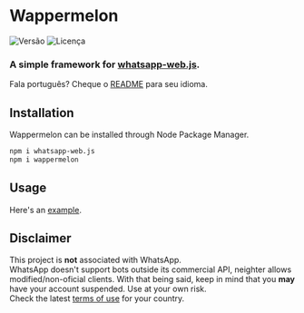 # Wappermelon

![Versão](https://img.shields.io/npm/v/wappermelon?style=flat-square)
![Licença](https://img.shields.io/github/license/wictornogueira/wappermelon?style=flat-square)

### A simple framework for [whatsapp-web.js](https://github.com/pedroslopez/whatsapp-web.js/).  
Fala português? Cheque o [README](README_PT.md) para seu idioma.
## Installation

Wappermelon can be installed through Node Package Manager.

```bash
npm i whatsapp-web.js
npm i wappermelon
```

## Usage

Here's an [example](https://github.com/wictornogueira/wappermelon/tree/main/example).

## Disclaimer

This project is **not** associated with WhatsApp.  
WhatsApp doesn't support bots outside its commercial API, neighter allows modified/non-oficial clients. With that being said, keep in mind that you **may** have your account suspended. Use at your own risk.  
Check the latest [terms of use](https://www.whatsapp.com/legal/) for your country.

